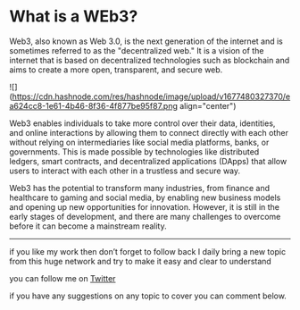 # What is a WEb3?

Web3, also known as Web 3.0, is the next generation of the internet and is sometimes referred to as the "decentralized web." It is a vision of the internet that is based on decentralized technologies such as blockchain and aims to create a more open, transparent, and secure web.

![](https://cdn.hashnode.com/res/hashnode/image/upload/v1677480327370/ea624cc8-1e61-4b46-8f36-4f877be95f87.png align="center")

Web3 enables individuals to take more control over their data, identities, and online interactions by allowing them to connect directly with each other without relying on intermediaries like social media platforms, banks, or governments. This is made possible by technologies like distributed ledgers, smart contracts, and decentralized applications (DApps) that allow users to interact with each other in a trustless and secure way.

Web3 has the potential to transform many industries, from finance and healthcare to gaming and social media, by enabling new business models and opening up new opportunities for innovation. However, it is still in the early stages of development, and there are many challenges to overcome before it can become a mainstream reality.

---

if you like my work then don’t forget to follow back I daily bring a new topic from this huge network and try to make it easy and clear to understand

you can follow me on [Twitter](https://twitter.com/nishar_multani)

if you have any suggestions on any topic to cover you can comment below.